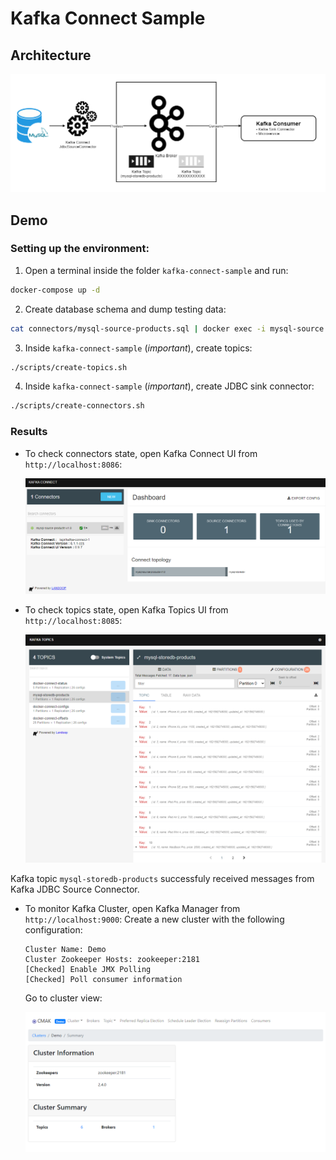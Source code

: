 # Kafka Connect Sample

## Architecture
![project-architecture](images/diagram.jpg)

## Demo

### Setting up the environment:

1. Open a terminal inside the folder `kafka-connect-sample` and run:
```bash
docker-compose up -d
```

2. Create database schema and dump testing data:
```bash
cat connectors/mysql-source-products.sql | docker exec -i mysql-source mysql -u root -psecret storedb
```

3. Inside `kafka-connect-sample` (*important*), create topics:
```bash
./scripts/create-topics.sh
```

4. Inside `kafka-connect-sample` (*important*), create JDBC sink connector:
```bash
./scripts/create-connectors.sh
```

### Results

- To check connectors state, open Kafka Connect UI from `http://localhost:8086`:

    ![kafka-connect-ui](images/kafka-connect.jpg)

- To check topics state, open Kafka Topics UI from `http://localhost:8085`:

    ![kafka-topics-ui](images/kafka-topics.jpg)

Kafka topic `mysql-storedb-products` successfuly received messages from Kafka JDBC Source Connector.

- To monitor Kafka Cluster, open Kafka Manager from `http://localhost:9000`:
    Create a new cluster with the following configuration:

    ```
    Cluster Name: Demo
    Cluster Zookeeper Hosts: zookeeper:2181
    [Checked] Enable JMX Polling
    [Checked] Poll consumer information  
    ```
    Go to cluster view:

    ![kafka-manager](images/kafka-manager.jpg)